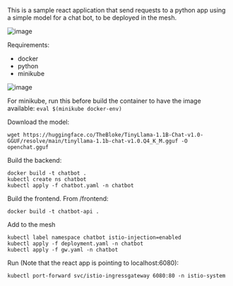 This is a sample react application that send requests to a python app using a simple model for a chat bot, to be deployed in the mesh. 

![image](https://github.com/user-attachments/assets/66c837c8-35da-4591-96ef-2f58b52295fd)

Requirements: 
- docker
- python
- minikube 

![image](https://github.com/user-attachments/assets/cfbc76eb-1cdf-4eb3-9a50-66c8d684ac7d)

For minikube, run this before build the container to have the image available:
`eval $(minikube docker-env)`

Download the model: 
```
wget https://huggingface.co/TheBloke/TinyLlama-1.1B-Chat-v1.0-GGUF/resolve/main/tinyllama-1.1b-chat-v1.0.Q4_K_M.gguf -O openchat.gguf
```

Build the backend:
```
docker build -t chatbot .
kubectl create ns chatbot
kubectl apply -f chatbot.yaml -n chatbot
```

Build the frontend. From /frontend: 

`docker build -t chatbot-api .`

Add to the mesh
```
kubectl label namespace chatbot istio-injection=enabled
kubectl apply -f deployment.yaml -n chatbot
kubectl apply -f gw.yaml -n chatbot
```


Run (Note that the react app is pointing to localhost:6080): 
```
kubectl port-forward svc/istio-ingressgateway 6080:80 -n istio-system
```
